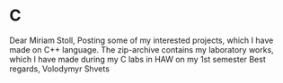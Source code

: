 # C

Dear Miriam Stoll,
Posting some of my interested projects, which I have made on C++ language. The zip-archive contains my laboratory works, which I have made during my C labs in HAW on my 1st semester
Best regards,
Volodymyr Shvets
